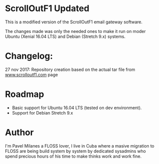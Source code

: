 ScrollOutF1 Updated
===================

This is a modified version of the ScrollOutF1 email gateway software.

The changes made was only the needed ones to make it run on moder Ubuntu (Xenial 16.04 LTS) and Debian (Stretch 9.x) systems.

Changelog:
==========

27 nov 2017: Repository creation based on the actual tar file from www.scrolloutf1.com page


Roadmap
=======

* Basic support for Ubuntu 16.04 LTS (tested on dev environment).
* Support for Debian Stretch 9.x


Author
======

I'm Pavel Milanes a FLOSS lover, I live in Cuba where a masive migration to FLOSS are being build system by system by dedicated sysadmins who spend precious hours of his time to make thinks work and work fine.

